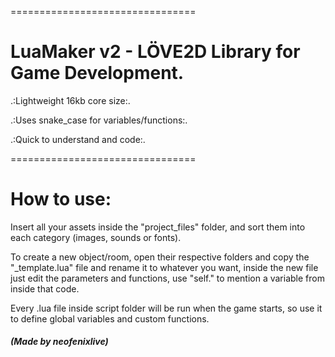 ================================

# LuaMaker v2 - LÖVE2D Library for Game Development.


.:Lightweight 16kb core size:.

.:Uses snake_case for variables/functions:.

.:Quick to understand and code:.

================================

# How to use:


Insert all your assets inside the "project_files" folder,
and sort them into each category (images, sounds or fonts).

To create a new object/room, open their respective folders
and copy the "_template.lua" file and rename it to whatever you
want, inside the new file just edit the parameters and functions,
use "self." to mention a variable from inside that code.

Every .lua file inside script folder will be run when the game
starts, so use it to define global variables and custom functions.

##### (Made by neofenixlive)
